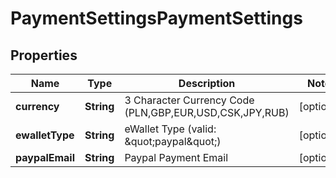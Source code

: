 

# PaymentSettingsPaymentSettings


## Properties

Name | Type | Description | Notes
------------ | ------------- | ------------- | -------------
**currency** | **String** | 3 Character Currency Code (PLN,GBP,EUR,USD,CSK,JPY,RUB) |  [optional]
**ewalletType** | **String** | eWallet Type (valid: \&quot;paypal\&quot;) |  [optional]
**paypalEmail** | **String** | Paypal Payment Email |  [optional]



